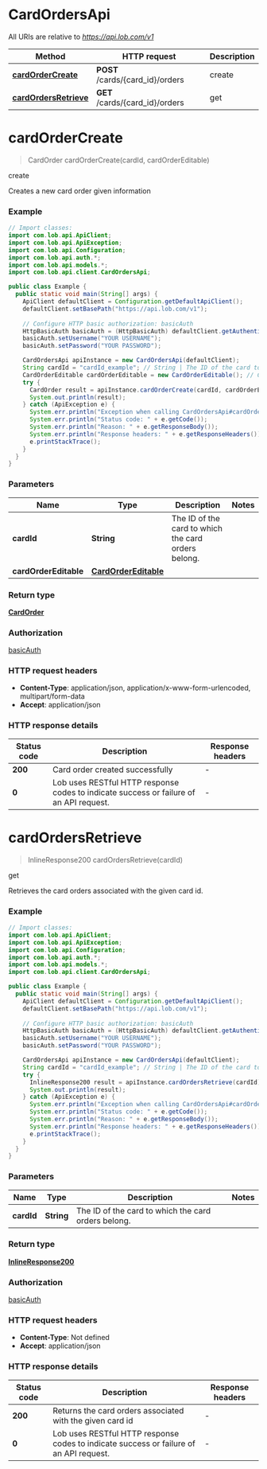 # CardOrdersApi

All URIs are relative to *https://api.lob.com/v1*

Method | HTTP request | Description
------------- | ------------- | -------------
[**cardOrderCreate**](CardOrdersApi.md#cardOrderCreate) | **POST** /cards/{card_id}/orders | create
[**cardOrdersRetrieve**](CardOrdersApi.md#cardOrdersRetrieve) | **GET** /cards/{card_id}/orders | get


<a name="cardOrderCreate"></a>
# **cardOrderCreate**
> CardOrder cardOrderCreate(cardId, cardOrderEditable)

create

Creates a new card order given information

### Example
```java
// Import classes:
import com.lob.api.ApiClient;
import com.lob.api.ApiException;
import com.lob.api.Configuration;
import com.lob.api.auth.*;
import com.lob.api.models.*;
import com.lob.api.client.CardOrdersApi;

public class Example {
  public static void main(String[] args) {
    ApiClient defaultClient = Configuration.getDefaultApiClient();
    defaultClient.setBasePath("https://api.lob.com/v1");
    
    // Configure HTTP basic authorization: basicAuth
    HttpBasicAuth basicAuth = (HttpBasicAuth) defaultClient.getAuthentication("basicAuth");
    basicAuth.setUsername("YOUR USERNAME");
    basicAuth.setPassword("YOUR PASSWORD");

    CardOrdersApi apiInstance = new CardOrdersApi(defaultClient);
    String cardId = "cardId_example"; // String | The ID of the card to which the card orders belong.
    CardOrderEditable cardOrderEditable = new CardOrderEditable(); // CardOrderEditable | 
    try {
      CardOrder result = apiInstance.cardOrderCreate(cardId, cardOrderEditable);
      System.out.println(result);
    } catch (ApiException e) {
      System.err.println("Exception when calling CardOrdersApi#cardOrderCreate");
      System.err.println("Status code: " + e.getCode());
      System.err.println("Reason: " + e.getResponseBody());
      System.err.println("Response headers: " + e.getResponseHeaders());
      e.printStackTrace();
    }
  }
}
```

### Parameters

Name | Type | Description  | Notes
------------- | ------------- | ------------- | -------------
 **cardId** | **String**| The ID of the card to which the card orders belong. |
 **cardOrderEditable** | [**CardOrderEditable**](CardOrderEditable.md)|  |

### Return type

[**CardOrder**](CardOrder.md)

### Authorization

[basicAuth](../README.md#basicAuth)

### HTTP request headers

 - **Content-Type**: application/json, application/x-www-form-urlencoded, multipart/form-data
 - **Accept**: application/json

### HTTP response details
| Status code | Description | Response headers |
|-------------|-------------|------------------|
**200** | Card order created successfully |  -  |
**0** | Lob uses RESTful HTTP response codes to indicate success or failure of an API request. |  -  |

<a name="cardOrdersRetrieve"></a>
# **cardOrdersRetrieve**
> InlineResponse200 cardOrdersRetrieve(cardId)

get

Retrieves the card orders associated with the given card id.

### Example
```java
// Import classes:
import com.lob.api.ApiClient;
import com.lob.api.ApiException;
import com.lob.api.Configuration;
import com.lob.api.auth.*;
import com.lob.api.models.*;
import com.lob.api.client.CardOrdersApi;

public class Example {
  public static void main(String[] args) {
    ApiClient defaultClient = Configuration.getDefaultApiClient();
    defaultClient.setBasePath("https://api.lob.com/v1");
    
    // Configure HTTP basic authorization: basicAuth
    HttpBasicAuth basicAuth = (HttpBasicAuth) defaultClient.getAuthentication("basicAuth");
    basicAuth.setUsername("YOUR USERNAME");
    basicAuth.setPassword("YOUR PASSWORD");

    CardOrdersApi apiInstance = new CardOrdersApi(defaultClient);
    String cardId = "cardId_example"; // String | The ID of the card to which the card orders belong.
    try {
      InlineResponse200 result = apiInstance.cardOrdersRetrieve(cardId);
      System.out.println(result);
    } catch (ApiException e) {
      System.err.println("Exception when calling CardOrdersApi#cardOrdersRetrieve");
      System.err.println("Status code: " + e.getCode());
      System.err.println("Reason: " + e.getResponseBody());
      System.err.println("Response headers: " + e.getResponseHeaders());
      e.printStackTrace();
    }
  }
}
```

### Parameters

Name | Type | Description  | Notes
------------- | ------------- | ------------- | -------------
 **cardId** | **String**| The ID of the card to which the card orders belong. |

### Return type

[**InlineResponse200**](InlineResponse200.md)

### Authorization

[basicAuth](../README.md#basicAuth)

### HTTP request headers

 - **Content-Type**: Not defined
 - **Accept**: application/json

### HTTP response details
| Status code | Description | Response headers |
|-------------|-------------|------------------|
**200** | Returns the card orders associated with the given card id |  -  |
**0** | Lob uses RESTful HTTP response codes to indicate success or failure of an API request. |  -  |

